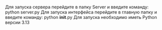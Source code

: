 Для запуска сервера перейдите в папку Server и введите команду:
python server.py
Для запуска интерфейса перейдите в главную папку и введите команду:
python __init__.py
Для запуска необходимо иметь Python версии 3.13